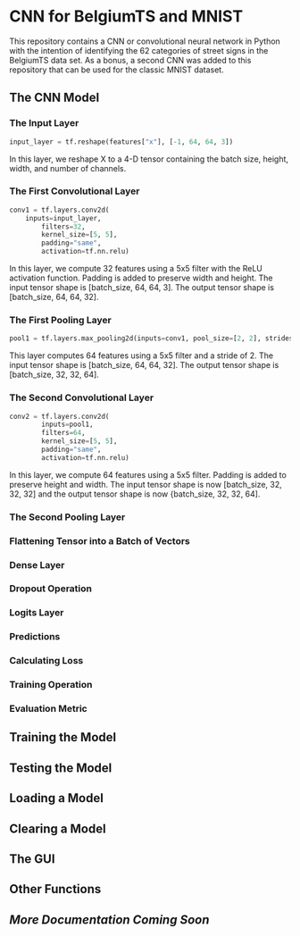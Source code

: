 # CNN for BelgiumTS and MNIST
This repository contains a CNN or convolutional neural network in Python with the intention of identifying the 62 categories of street signs in the BelgiumTS data set. As a bonus, a second CNN was added to this repository that can be used for the classic MNIST dataset.

## The CNN Model
### The Input Layer
```python
input_layer = tf.reshape(features["x"], [-1, 64, 64, 3])
```

In this layer, we reshape X to a 4-D tensor containing the batch size, height, width, and number of channels.

### The First Convolutional Layer
```python
conv1 = tf.layers.conv2d(
	inputs=input_layer,
        filters=32,
        kernel_size=[5, 5],
        padding="same",
        activation=tf.nn.relu)
```

In this layer, we compute 32 features using a 5x5 filter with the ReLU activation function. 
Padding is added to preserve width and height. The input tensor shape is [batch_size, 64, 64, 3].
The output tensor shape is [batch_size, 64, 64, 32].

### The First Pooling Layer
```python
pool1 = tf.layers.max_pooling2d(inputs=conv1, pool_size=[2, 2], strides=2)
```

This layer computes 64 features using a 5x5 filter and a stride of 2. 
The input tensor shape is [batch_size, 64, 64, 32].
The output tensor shape is [batch_size, 32, 32, 64].

### The Second Convolutional Layer
```python
conv2 = tf.layers.conv2d(
        inputs=pool1,
        filters=64,
        kernel_size=[5, 5],
        padding="same",
        activation=tf.nn.relu)
```

In this layer, we compute 64 features using a 5x5 filter. Padding is added to preserve height and width.
The input tensor shape is now [batch_size, 32, 32, 32] and the output tensor shape is now {batch_size, 32, 32, 64].

### The Second Pooling Layer

### Flattening Tensor into a Batch of Vectors

### Dense Layer

### Dropout Operation

### Logits Layer

### Predictions

### Calculating Loss

### Training Operation

### Evaluation Metric

## Training the Model

## Testing the Model

## Loading a Model

## Clearing a Model

## The GUI

## Other Functions



## _*More Documentation Coming Soon*_
